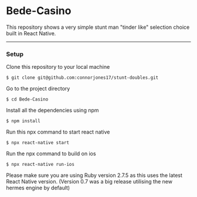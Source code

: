 # Bede-Casino

This repository shows a very simple stunt man "tinder like" selection choice built in React Native.

<hr>

<h3>Setup</h3>

Clone this repository to your local machine

``` $ git clone git@github.com:connorjones17/stunt-doubles.git ```

Go to the project directory

``` $ cd Bede-Casino ```

Install all the dependencies using npm

``` $ npm install ```

Run this npx command to start react native

``` 
$ npx react-native start
```

Run the npx command to build on ios

``` 
$ npx react-native run-ios
```

Please make sure you are using Ruby version 2.7.5 as this uses the latest React Native version. (Version 0.7 was a big release utilising the new hermes engine by default)

